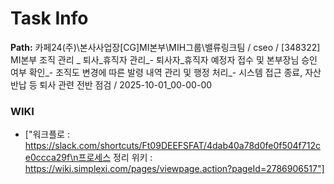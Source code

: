 # Task Info

**Path:** 카페24(주)\본사사업장\[CG]MI본부\MIH그룹\밸류링크팀 / cseo / [348322] MI본부 조직 관리 _ 퇴사_휴직자 관리_- 퇴사자_휴직자 예정자 접수 및 본부장님 승인 여부 확인_- 조직도 변경에 따른 발령 내역 관리 및 행정 처리_- 시스템 접근 종료, 자산 반납 등 퇴사 관련 전반 점검 / 2025-10-01_00-00-00

### WIKI
- ["워크플로 : https://slack.com/shortcuts/Ft09DEEFSFAT/4dab40a78d0fe0f504f712ce0ccca29f\n프로세스 정리 위키 : https://wiki.simplexi.com/pages/viewpage.action?pageId=2786906517"]

